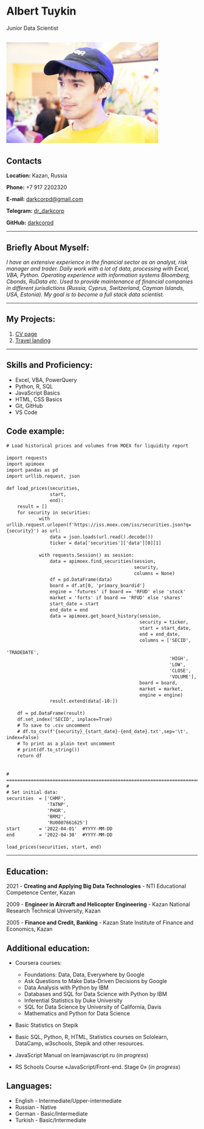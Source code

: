 # **Albert Tuykin**

Junior Data Scientist

![Photo](https://raw.githubusercontent.com/darkcorpd/darkcorpd.github.io/main/avatar400.jpg)
---

## Contacts

**Location:** Kazan, Russia

**Phone:** +7 917 2202320

**E-mail:** darkcorpd@gmail.com

**Telegram:** [dr_darkcorp](https://t.me/dr_darkcorp)

**GitHub:** [darkcorpd](https://github.com/darkcorpd/)

---

## Briefly About Myself:

*I have an extensive experience in the financial sector as an analyst, risk manager and trader. 
Daily work with a lot of data, processing with Excel, VBA, Python. Operating experience with information systems Bloomberg, Cbonds, RuData etc.
Used to provide maintenance of financial companies in different jurisdictions (Russia, Cyprus, Switzerland, Cayman Islands, USA, Estonia). 
My goal is to become a full stack data scientist.*

---

## My Projects:

1. [CV page](https://darkcorpd.github.io/rsschool-cv/)
2. [Travel landing](https://rolling-scopes-school.github.io/darkcorpd-JSFEPRESCHOOL2022Q2/travel/)

---

## Skills and Proficiency:

* Excel, VBA, PowerQuery
* Python, R, SQL
* JavaScript Basics
* HTML, CSS Basics
* Git, GitHub
* VS Code


## Code example:
```
# Load historical prices and volumes from MOEX for liquidity report

import requests
import apimoex
import pandas as pd
import urllib.request, json 

def load_prices(securities, 
                start, 
                end):
    result = []
    for security in securities:
            with urllib.request.urlopen(f'https://iss.moex.com/iss/securities.json?q={security}') as url:
                data = json.loads(url.read().decode())
                ticker = data['securities']['data'][0][1]
    
            with requests.Session() as session:
                data = apimoex.find_securities(session, 
                                               security, 
                                               columns = None)
                df = pd.DataFrame(data)
                board = df.at[0, 'primary_boardid']
                engine = 'futures' if board == 'RFUD' else 'stock'
                market = 'forts' if board == 'RFUD' else 'shares'
                start_date = start
                end_date = end
                data = apimoex.get_board_history(session, 
                                                 security = ticker, 
                                                 start = start_date, 
                                                 end = end_date, 
                                                 columns = ['SECID', 
                                                            'TRADEDATE', 
                                                            'HIGH', 
                                                            'LOW', 
                                                            'CLOSE', 
                                                            'VOLUME'], 
                                                 board = board, 
                                                 market = market, 
                                                 engine = engine)
                result.extend(data[-10:])
  
    df = pd.DataFrame(result)
    df.set_index('SECID', inplace=True)
    # To save to .csv uncomment
    # df.to_csv(f'{security}_{start_date}-{end_date}.txt',sep='\t', index=False)
    # To print as a plain text uncomment
    # print(df.to_string())
    return df


# ============================================================================== #
# Set initial data:
securities  = ['CHMF', 
               'TATNP', 
               'PHOR', 
               'BRM2', 
               'RU0007661625']
start       = '2022-04-01'  #YYYY-MM-DD
end         = '2022-04-30'  #YYYY-MM-DD

load_prices(securities, start, end)

```

---

## Education:
2021 - **Creating and Applying Big Data Technologies** - NTI Educational Competence Center, Kazan

2009 - **Engineer in Aircraft and Helicopter Engineering** - 
Kazan National Research Technical University, Kazan

2005 - **Finance and Credit, Banking** - 
Kazan State Institute of Finance and Economics, Kazan

## Additional education:

* Coursera courses:
  - Foundations: Data, Data, Everywhere by Google
  - Ask Questions to Make Data-Driven Decisions by Google
  - Data Analysis with Python by IBM
  - Databases and SQL for Data Science with Python by IBM
  - Inferential Statistics by Duke University
  - SQL for Data Science by University of California, Davis
  - Mathematics and Python for Data Science

* Basic Statistics on Stepik
* Basic SQL, Python, R, HTML, Statistics courses on Sololearn, DataCamp, w3schools, Stepik and other resources.
* JavaScript Manual on learnjavascript.ru (*in progress*)
* RS Schools Course «JavaScript/Front-end. Stage 0» (*in progress*)

## Languages:
* English - Intermediate/Upper-intermediate
* Russian - Native
* German - Basic/Intermediate
* Turkish - Basic/Intermediate
